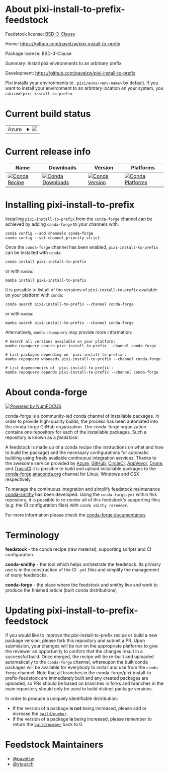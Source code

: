 About pixi-install-to-prefix-feedstock
======================================

Feedstock license: [BSD-3-Clause](https://github.com/conda-forge/pixi-install-to-prefix-feedstock/blob/main/LICENSE.txt)

Home: https://github.com/pavelzw/pixi-install-to-prefix

Package license: BSD-3-Clause

Summary: Install pixi environments to an arbitrary prefix

Development: https://github.com/pavelzw/pixi-install-to-prefix

Pixi installs your environments to `.pixi/envs/<env-name>` by default. If you want to install your environment to an arbitrary location on your system, you can use `pixi-install-to-prefix`.

Current build status
====================


<table>
    
  <tr>
    <td>Azure</td>
    <td>
      <details>
        <summary>
          <a href="https://dev.azure.com/conda-forge/feedstock-builds/_build/latest?definitionId=25660&branchName=main">
            <img src="https://dev.azure.com/conda-forge/feedstock-builds/_apis/build/status/pixi-install-to-prefix-feedstock?branchName=main">
          </a>
        </summary>
        <table>
          <thead><tr><th>Variant</th><th>Status</th></tr></thead>
          <tbody><tr>
              <td>linux_64</td>
              <td>
                <a href="https://dev.azure.com/conda-forge/feedstock-builds/_build/latest?definitionId=25660&branchName=main">
                  <img src="https://dev.azure.com/conda-forge/feedstock-builds/_apis/build/status/pixi-install-to-prefix-feedstock?branchName=main&jobName=linux&configuration=linux%20linux_64_" alt="variant">
                </a>
              </td>
            </tr><tr>
              <td>osx_64</td>
              <td>
                <a href="https://dev.azure.com/conda-forge/feedstock-builds/_build/latest?definitionId=25660&branchName=main">
                  <img src="https://dev.azure.com/conda-forge/feedstock-builds/_apis/build/status/pixi-install-to-prefix-feedstock?branchName=main&jobName=osx&configuration=osx%20osx_64_" alt="variant">
                </a>
              </td>
            </tr><tr>
              <td>win_64</td>
              <td>
                <a href="https://dev.azure.com/conda-forge/feedstock-builds/_build/latest?definitionId=25660&branchName=main">
                  <img src="https://dev.azure.com/conda-forge/feedstock-builds/_apis/build/status/pixi-install-to-prefix-feedstock?branchName=main&jobName=win&configuration=win%20win_64_" alt="variant">
                </a>
              </td>
            </tr>
          </tbody>
        </table>
      </details>
    </td>
  </tr>
</table>

Current release info
====================

| Name | Downloads | Version | Platforms |
| --- | --- | --- | --- |
| [![Conda Recipe](https://img.shields.io/badge/recipe-pixi--install--to--prefix-green.svg)](https://anaconda.org/conda-forge/pixi-install-to-prefix) | [![Conda Downloads](https://img.shields.io/conda/dn/conda-forge/pixi-install-to-prefix.svg)](https://anaconda.org/conda-forge/pixi-install-to-prefix) | [![Conda Version](https://img.shields.io/conda/vn/conda-forge/pixi-install-to-prefix.svg)](https://anaconda.org/conda-forge/pixi-install-to-prefix) | [![Conda Platforms](https://img.shields.io/conda/pn/conda-forge/pixi-install-to-prefix.svg)](https://anaconda.org/conda-forge/pixi-install-to-prefix) |

Installing pixi-install-to-prefix
=================================

Installing `pixi-install-to-prefix` from the `conda-forge` channel can be achieved by adding `conda-forge` to your channels with:

```
conda config --add channels conda-forge
conda config --set channel_priority strict
```

Once the `conda-forge` channel has been enabled, `pixi-install-to-prefix` can be installed with `conda`:

```
conda install pixi-install-to-prefix
```

or with `mamba`:

```
mamba install pixi-install-to-prefix
```

It is possible to list all of the versions of `pixi-install-to-prefix` available on your platform with `conda`:

```
conda search pixi-install-to-prefix --channel conda-forge
```

or with `mamba`:

```
mamba search pixi-install-to-prefix --channel conda-forge
```

Alternatively, `mamba repoquery` may provide more information:

```
# Search all versions available on your platform:
mamba repoquery search pixi-install-to-prefix --channel conda-forge

# List packages depending on `pixi-install-to-prefix`:
mamba repoquery whoneeds pixi-install-to-prefix --channel conda-forge

# List dependencies of `pixi-install-to-prefix`:
mamba repoquery depends pixi-install-to-prefix --channel conda-forge
```


About conda-forge
=================

[![Powered by
NumFOCUS](https://img.shields.io/badge/powered%20by-NumFOCUS-orange.svg?style=flat&colorA=E1523D&colorB=007D8A)](https://numfocus.org)

conda-forge is a community-led conda channel of installable packages.
In order to provide high-quality builds, the process has been automated into the
conda-forge GitHub organization. The conda-forge organization contains one repository
for each of the installable packages. Such a repository is known as a *feedstock*.

A feedstock is made up of a conda recipe (the instructions on what and how to build
the package) and the necessary configurations for automatic building using freely
available continuous integration services. Thanks to the awesome service provided by
[Azure](https://azure.microsoft.com/en-us/services/devops/), [GitHub](https://github.com/),
[CircleCI](https://circleci.com/), [AppVeyor](https://www.appveyor.com/),
[Drone](https://cloud.drone.io/welcome), and [TravisCI](https://travis-ci.com/)
it is possible to build and upload installable packages to the
[conda-forge](https://anaconda.org/conda-forge) [anaconda.org](https://anaconda.org/)
channel for Linux, Windows and OSX respectively.

To manage the continuous integration and simplify feedstock maintenance
[conda-smithy](https://github.com/conda-forge/conda-smithy) has been developed.
Using the ``conda-forge.yml`` within this repository, it is possible to re-render all of
this feedstock's supporting files (e.g. the CI configuration files) with ``conda smithy rerender``.

For more information please check the [conda-forge documentation](https://conda-forge.org/docs/).

Terminology
===========

**feedstock** - the conda recipe (raw material), supporting scripts and CI configuration.

**conda-smithy** - the tool which helps orchestrate the feedstock.
                   Its primary use is in the construction of the CI ``.yml`` files
                   and simplify the management of *many* feedstocks.

**conda-forge** - the place where the feedstock and smithy live and work to
                  produce the finished article (built conda distributions)


Updating pixi-install-to-prefix-feedstock
=========================================

If you would like to improve the pixi-install-to-prefix recipe or build a new
package version, please fork this repository and submit a PR. Upon submission,
your changes will be run on the appropriate platforms to give the reviewer an
opportunity to confirm that the changes result in a successful build. Once
merged, the recipe will be re-built and uploaded automatically to the
`conda-forge` channel, whereupon the built conda packages will be available for
everybody to install and use from the `conda-forge` channel.
Note that all branches in the conda-forge/pixi-install-to-prefix-feedstock are
immediately built and any created packages are uploaded, so PRs should be based
on branches in forks and branches in the main repository should only be used to
build distinct package versions.

In order to produce a uniquely identifiable distribution:
 * If the version of a package **is not** being increased, please add or increase
   the [``build/number``](https://docs.conda.io/projects/conda-build/en/latest/resources/define-metadata.html#build-number-and-string).
 * If the version of a package **is** being increased, please remember to return
   the [``build/number``](https://docs.conda.io/projects/conda-build/en/latest/resources/define-metadata.html#build-number-and-string)
   back to 0.

Feedstock Maintainers
=====================

* [@pavelzw](https://github.com/pavelzw/)
* [@ytausch](https://github.com/ytausch/)

